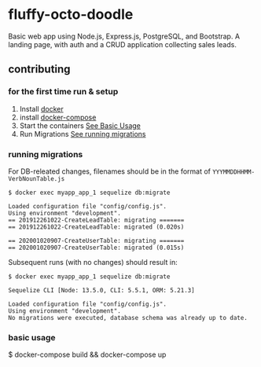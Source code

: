 # fluffy-octo-doodle

Basic web app using Node.js, Express.js, PostgreSQL, and Bootstrap. A landing page, with auth and a CRUD application collecting sales leads.

## contributing

### for the first time run & setup

1. Install [docker](https://docs.docker.com/install/)
1. install [docker-compose](https://docs.docker.com/compose/install/)
1. Start the containers [See Basic Usage](###-Basic-usage)
1. Run Migrations [See running migrations](###-running-migrations)

### running migrations

For DB-releated changes, filenames should be in the format of `YYYMMDDHHMM-VerbNounTable.js`

`$ docker exec myapp_app_1 sequelize db:migrate`

```shell
Loaded configuration file "config/config.js".
Using environment "development".
== 201912261022-CreateLeadTable: migrating =======
== 201912261022-CreateLeadTable: migrated (0.020s)

== 202001020907-CreateUserTable: migrating =======
== 202001020907-CreateUserTable: migrated (0.015s)
```

Subsequent runs (with no changes) should result in:

`$ docker exec myapp_app_1 sequelize db:migrate`

```shell
Sequelize CLI [Node: 13.5.0, CLI: 5.5.1, ORM: 5.21.3]

Loaded configuration file "config/config.js".
Using environment "development".
No migrations were executed, database schema was already up to date.
```

### basic usage

$ docker-compose build && docker-compose up
